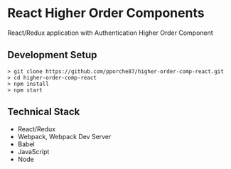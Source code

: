 # React Higher Order Components 

React/Redux application with Authentication Higher Order Component 

## Development Setup 

```
> git clone https://github.com/pporche87/higher-order-comp-react.git
> cd higher-order-comp-react
> npm install
> npm start
```
## Technical Stack 
- React/Redux
- Webpack, Webpack Dev Server
- Babel
- JavaScript
- Node 

